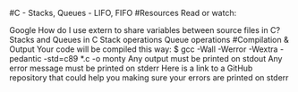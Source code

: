 #C - Stacks, Queues - LIFO, FIFO
#Resources
Read or watch:

Google
How do I use extern to share variables between source files in C?
Stacks and Queues in C
Stack operations
Queue operations
#Compilation & Output
Your code will be compiled this way:
$ gcc -Wall -Werror -Wextra -pedantic -std=c89 *.c -o monty
Any output must be printed on stdout
Any error message must be printed on stderr
Here is a link to a GitHub repository that could help you making sure your errors are printed on stderr


